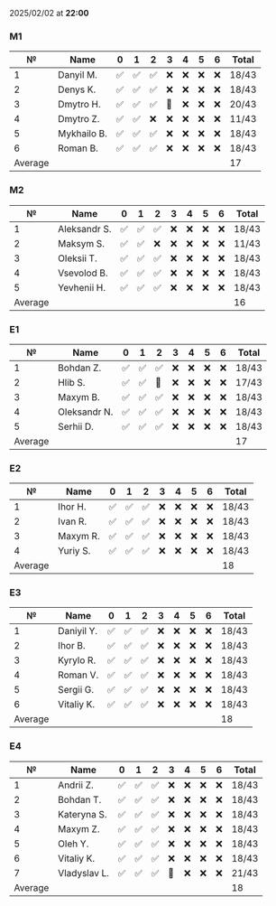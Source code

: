 2025/02/02 at **22:00**
### M1
|№|Name|0|1|2|3|4|5|6|Total|
|-----|-----|-----|-----|-----|-----|-----|-----|-----|-----|
|1|Danyil M.|✅|✅|✅|❌|❌|❌|❌|18/43|
|2|Denys K.|✅|✅|✅|❌|❌|❌|❌|18/43|
|3|Dmytro H.|✅|✅|✅|🔄|❌|❌|❌|20/43|
|4|Dmytro Z.|✅|✅|❌|❌|❌|❌|❌|11/43|
|5|Mykhailo B.|✅|✅|✅|❌|❌|❌|❌|18/43|
|6|Roman B.|✅|✅|✅|❌|❌|❌|❌|18/43|
|Average|||||||||17|
### M2
|№|Name|0|1|2|3|4|5|6|Total|
|-----|-----|-----|-----|-----|-----|-----|-----|-----|-----|
|1|Aleksandr S.|✅|✅|✅|❌|❌|❌|❌|18/43|
|2|Maksym S.|✅|✅|❌|❌|❌|❌|❌|11/43|
|3|Oleksii T.|✅|✅|✅|❌|❌|❌|❌|18/43|
|4|Vsevolod B.|✅|✅|✅|❌|❌|❌|❌|18/43|
|5|Yevhenii H.|✅|✅|✅|❌|❌|❌|❌|18/43|
|Average|||||||||16|
### E1
|№|Name|0|1|2|3|4|5|6|Total|
|-----|-----|-----|-----|-----|-----|-----|-----|-----|-----|
|1|Bohdan Z.|✅|✅|✅|❌|❌|❌|❌|18/43|
|2|Hlib S.|✅|✅|🔄|❌|❌|❌|❌|17/43|
|3|Maxym B.|✅|✅|✅|❌|❌|❌|❌|18/43|
|4|Oleksandr N.|✅|✅|✅|❌|❌|❌|❌|18/43|
|5|Serhii D.|✅|✅|✅|❌|❌|❌|❌|18/43|
|Average|||||||||17|
### E2
|№|Name|0|1|2|3|4|5|6|Total|
|-----|-----|-----|-----|-----|-----|-----|-----|-----|-----|
|1|Ihor H.|✅|✅|✅|❌|❌|❌|❌|18/43|
|2|Ivan R.|✅|✅|✅|❌|❌|❌|❌|18/43|
|3|Maxym R.|✅|✅|✅|❌|❌|❌|❌|18/43|
|4|Yuriy S.|✅|✅|✅|❌|❌|❌|❌|18/43|
|Average|||||||||18|
### E3
|№|Name|0|1|2|3|4|5|6|Total|
|-----|-----|-----|-----|-----|-----|-----|-----|-----|-----|
|1|Daniyil Y.|✅|✅|✅|❌|❌|❌|❌|18/43|
|2|Ihor B.|✅|✅|✅|❌|❌|❌|❌|18/43|
|3|Kyrylo R.|✅|✅|✅|❌|❌|❌|❌|18/43|
|4|Roman V.|✅|✅|✅|❌|❌|❌|❌|18/43|
|5|Sergii G.|✅|✅|✅|❌|❌|❌|❌|18/43|
|6|Vitaliy K.|✅|✅|✅|❌|❌|❌|❌|18/43|
|Average|||||||||18|
### E4
|№|Name|0|1|2|3|4|5|6|Total|
|-----|-----|-----|-----|-----|-----|-----|-----|-----|-----|
|1|Andrii Z.|✅|✅|✅|❌|❌|❌|❌|18/43|
|2|Bohdan T.|✅|✅|✅|❌|❌|❌|❌|18/43|
|3|Kateryna S.|✅|✅|✅|❌|❌|❌|❌|18/43|
|4|Maxym Z.|✅|✅|✅|❌|❌|❌|❌|18/43|
|5|Oleh Y.|✅|✅|✅|❌|❌|❌|❌|18/43|
|6|Vitaliy K.|✅|✅|✅|❌|❌|❌|❌|18/43|
|7|Vladyslav L.|✅|✅|✅|🔄|❌|❌|❌|21/43|
|Average|||||||||18|

